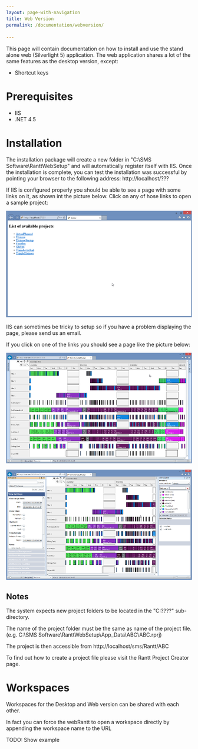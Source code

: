 ```yaml
---
layout: page-with-navigation
title: Web Version
permalink: /documentation/webversion/

---
```



This page will contain documentation on how to install and use the stand alone web (Silverlight 5) application.
The web application shares a lot of the same features as the desktop version, except:

- Shortcut keys


Prerequisites
==============

- IIS
- .NET 4.5

Installation
=============

The installation package will create a new folder in "C:\SMS Software\RanttWebSetup" and will automatically register itself with IIS.
Once the installation is complete, you can test the installation was successful by pointing your browser to the following address:  http://localhost/???

If IIS is configured properly you should be able to see a page with some links on it, as shown int the picture below. Click on any of hose links to open a sample project:

![Projects](img/webRantt0.png)

IIS can sometimes be tricky to setup so if you have a problem displaying the page, please send us an email.

If you click on one of the links you should see a page like the picture below:

![Projects](img/webRantt.png)

![Projects](img/webRantt2.png)

Notes
------

The system expects new project folders to be located in the "C:\????" sub-directory.

The name of the project folder must be the same as name of the project file. (e.g. C:\SMS Software\RanttWebSetup\App_Data\ABC\ABC.rprj)

The project is then accessible from http://localhost/sms/Rantt/ABC

To find out how to create a project file please visit the Rantt Project Creator page.


Workspaces
==========

Workspaces for the Desktop and Web version can be shared with each other.

In fact you can force the webRantt to open a workspace directly by appending the workspace name to the URL

TODO: Show example